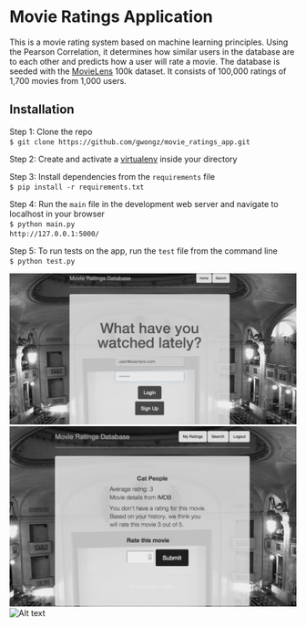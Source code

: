 Movie Ratings Application
=========================

This is a movie rating system based on machine learning principles. Using the Pearson Correlation, it determines how similar users in the database are to each other and predicts how a user will rate a movie. The database is seeded with the [MovieLens](http://grouplens.org/datasets/movielens/) 100k dataset. It consists of 100,000 ratings of 1,700 movies from 1,000 users. 

Installation
------------
Step 1: Clone the repo     
`$ git clone https://github.com/gwongz/movie_ratings_app.git`

Step 2: Create and activate a [virtualenv](http://www.virtualenv.org/en/latest/) inside your directory

Step 3: Install dependencies from the `requirements` file        
`$ pip install -r requirements.txt`

Step 4: Run the `main` file in the development web server and navigate to localhost in your browser   
`$ python main.py`        
`http://127.0.0.1:5000/`


Step 5: To run tests on the app, run the `test` file from the command line     
`$ python test.py`

![Alt text](/screenshots/login.png "Screenshot of login page")
![Alt text](/screenshots/prediction.png "Screenshot of predicted rating")
![Alt text](/screenshots/user_rating.png "Screenshot of user's ratings")